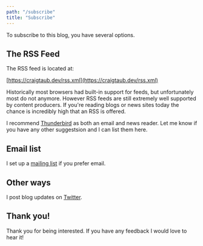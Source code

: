 ```yaml
---
path: "/subscribe"
title: "Subscribe"
---
```


To subscribe to this blog, you have several options.

## The RSS Feed

The RSS feed is located at:

[https://craigtaub.dev/rss.xml](https://craigtaub.dev/rss.xml)

Historically most browsers had built-in support for feeds, but unfortunately most do not anymore. However RSS feeds are still extremely well supported by content producers. If you're reading blogs or news sites today the chance is incredibly high that an RSS is offered.

I recommend <a href="https://www.thunderbird.net/en-US/" target="\_blank">Thunderbird</a> as both an email and news reader. Let me know if you have any other suggestsion and I can list them here.

## Email list

I set up a <a href="https://mailchi.mp/ea6a77bd5a3e/javascript-under-the-hood-of" target="\_blank">mailing list</a> if you prefer email.

## Other ways

I post blog updates on <a href="https://twitter.com/craigtaub" target="\_blank">Twitter</a>.

## Thank you!

Thank you for being interested. If you have any feedback I would love to hear it!
